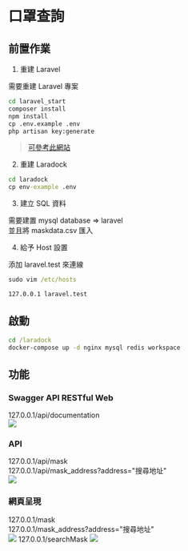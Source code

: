# 口罩查詢

## 前置作業

1. 重建 Laravel

需要重建 Laravel 專案 <br>

```cmd
cd laravel_start
composer install
npm install
cp .env.example .env
php artisan key:generate
```
>[可參考此網站](https://campus-xoops.tn.edu.tw/modules/tad_book3/page.php?tbdsn=1255) 

2. 重建 Laradock

``` cmd
cd laradock
cp env-example .env
```

3. 建立 SQL 資料

需要建置 mysql database => laravel <br>
並且將 maskdata.csv 匯入 <br>

4. 給予 Host 設置

添加 laravel.test 來連線 <br>
``` cmd
sudo vim /etc/hosts

127.0.0.1 laravel.test
```

## 啟動

```cmd
cd /laradock
docker-compose up -d nginx mysql redis workspace
```

## 功能

### Swagger API RESTful Web
127.0.0.1/api/documentation <br>
![](https://i.imgur.com/mNXCe2x.png)

### API
127.0.0.1/api/mask <br>
127.0.0.1/api/mask_address?address="搜尋地址"<br>
![](https://i.imgur.com/4iguDG6.png)


### 網頁呈現
127.0.0.1/mask <br>
127.0.0.1/mask_address?address="搜尋地址" <br>
![](https://i.imgur.com/WSL3Hl8.png)
127.0.0.1/searchMask
![](https://i.imgur.com/eOybyDx.png)
